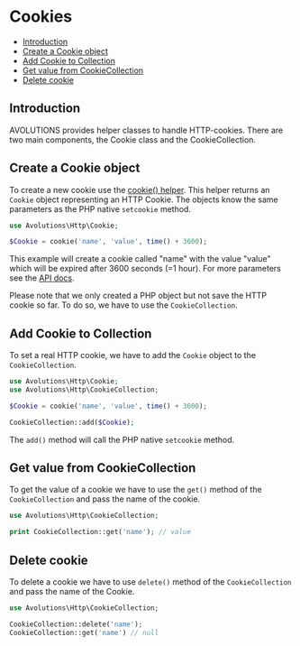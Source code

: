 # Cookies

* [Introduction](#introduction)
* [Create a Cookie object](#create-a-cookie-object)
* [Add Cookie to Collection](#add-cookie-to-collection)
* [Get value from CookieCollection](#get-value-from-cookiecollection)
* [Delete cookie](#delete-cookie)

## Introduction

AVOLUTIONS provides helper classes to handle HTTP-cookies. There are two main components, the Cookie class and the CookieCollection.

## Create a Cookie object

To create a new cookie use the [cookie() helper](helper.md#cookie). This helper returns an `Cookie` object representing an HTTP Cookie. The objects know the same parameters as the PHP native `setcookie` method.

```php
use Avolutions\Http\Cookie;

$Cookie = cookie('name', 'value', time() + 3600);
```

This example will create a cookie called "name" with the value "value" which will be expired after 3600 seconds (=1 hour).
For more parameters see the [API docs](https://api.avolutions.org/classes/Avolutions-Http-Cookie.html).


Please note that we only created a PHP object but not save the HTTP cookie so far. To do so, we have to use the `CookieCollection`.

## Add Cookie to Collection

To set a real HTTP cookie, we have to add the `Cookie` object to the `CookieCollection`.

```php
use Avolutions\Http\Cookie;
use Avolutions\Http\CookieCollection;

$Cookie = cookie('name', 'value', time() + 3600);

CookieCollection::add($Cookie);
```

The `add()` method will call the PHP native `setcookie` method.

## Get value from CookieCollection

To get the value of a cookie we have to use the `get()` method of the `CookieCollection` and pass the name of the cookie.

```php
use Avolutions\Http\CookieCollection;

print CookieCollection::get('name'); // value
```

## Delete cookie

To delete a cookie we have to use `delete()` method of the `CookieCollection` and pass the name of the Cookie.

```php
use Avolutions\Http\CookieCollection;

CookieCollection::delete('name');
CookieCollection::get('name') // null
```